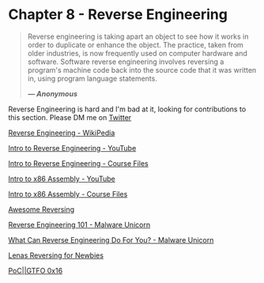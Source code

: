 # Chapter 8 - Reverse Engineering

> Reverse engineering is taking apart an object to see how it works in order to duplicate or enhance the object. The practice, taken from older industries, is now frequently used on computer hardware and software. Software reverse engineering involves reversing a program's machine code back into the source code that it was written in, using program language statements.
>
> _**— Anonymous**_

Reverse Engineering is hard and I'm bad at it, looking for contributions to this section. Please DM me on [Twitter](https://twitter.com/dostoevskylabs)

[Reverse Engineering - WikiPedia](https://en.wikipedia.org/wiki/Reverse_engineering#Reverse_engineering_of_software)

[Intro to Reverse Engineering - YouTube](https://www.youtube.com/playlist?list=PLUFkSN0XLZ-nXcDG89jS9iqKBnNHmz7Qw)

[Intro to Reverse Engineering - Course Files](http://opensecuritytraining.info/IntroductionToReverseEngineering.html)

[Intro to x86 Assembly - YouTube](https://www.youtube.com/playlist?list=PL038BE01D3BAEFDB0)

[Intro to x86 Assembly - Course Files](http://opensecuritytraining.info/IntroX86.html)

[Awesome Reversing](https://github.com/fdivrp/awesome-reversing)

[Reverse Engineering 101 - Malware Unicorn](https://securedorg.github.io/RE101/)

[What Can Reverse Engineering Do For You? - Malware Unicorn](https://www.slideshare.net/AmandaRousseau1/what-can-reverse-engineering-do-for-you)

[Lenas Reversing for Newbies](https://tuts4you.com/download.php?list.17)

[PoC\|\|GTFO 0x16](https://archive.org/stream/pocorgtfo16)

